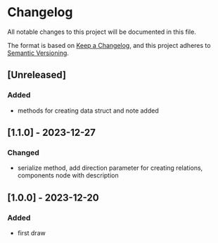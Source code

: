 # Changelog

All notable changes to this project will be documented in this file.

The format is based on [Keep a Changelog](https://keepachangelog.com/en/1.0.0/),
and this project adheres to [Semantic Versioning](https://semver.org/spec/v2.0.0.html).

## [Unreleased]
### Added
- methods for creating data struct and note added

## [1.1.0] - 2023-12-27
### Changed
- serialize method, add direction parameter for creating relations, components node with description

## [1.0.0] - 2023-12-20
### Added
- first draw 